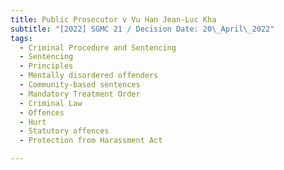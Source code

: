 ```yaml
---
title: Public Prosecutor v Vu Han Jean-Luc Kha
subtitle: "[2022] SGMC 21 / Decision Date: 20\_April\_2022"
tags:
  - Criminal Procedure and Sentencing
  - Sentencing
  - Principles
  - Mentally disordered offenders
  - Community-based sentences
  - Mandatory Treatment Order
  - Criminal Law
  - Offences
  - Hurt
  - Statutory offences
  - Protection from Harassment Act

---
```

